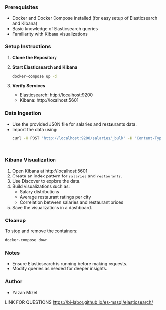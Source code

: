### Prerequisites
- Docker and Docker Compose installed (for easy setup of Elasticsearch and Kibana)
- Basic knowledge of Elasticsearch queries
- Familiarity with Kibana visualizations

### Setup Instructions
1. **Clone the Repository**

2. **Start Elasticsearch and Kibana**
   ```sh
   docker-compose up -d
   ```
3. **Verify Services**
   - Elasticsearch: http://localhost:9200
   - Kibana: http://localhost:5601

### Data Ingestion
- Use the provided JSON file for salaries and restaurants data.
- Import the data using:
  ```sh
  curl -X POST "http://localhost:9200/salaries/_bulk" -H "Content-Type: application/json" --data-binary @salaries.json
 



### Kibana Visualization
1. Open Kibana at http://localhost:5601
2. Create an index pattern for `salaries` and `restaurants`.
3. Use Discover to explore the data.
4. Build visualizations such as:
   - Salary distributions
   - Average restaurant ratings per city
   - Correlation between salaries and restaurant prices
5. Save the visualizations in a dashboard.

### Cleanup
To stop and remove the containers:
```sh
docker-compose down
```

### Notes
- Ensure Elasticsearch is running before making requests.
- Modify queries as needed for deeper insights.

### Author
- Yazan Mizel

LINK FOR QUESTIONS
https://bi-labor.github.io/es-mssql/elasticsearch/

